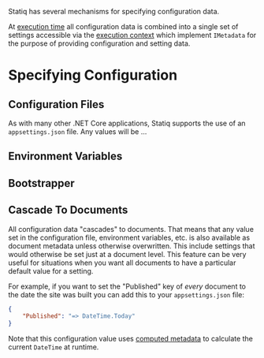 Statiq has several mechanisms for specifying configuration data.

At [execution time](/framework/concepts/execution) all configuration data is combined into a single set of settings accessible via the [execution context](/framework/concepts/execution#execution-context) which implement `IMetadata` for the purpose of providing configuration and setting data.

# Specifying Configuration

## Configuration Files

As with many other .NET Core applications, Statiq supports the use of an `appsettings.json` file. Any values will be ...

## Environment Variables

## Bootstrapper

## Cascade To Documents

All configuration data "cascades" to documents. That means that any value set in the configuration file, environment variables, etc. is also available as document metadata unless otherwise overwritten. This include settings that would otherwise be set just at a document level. This feature can be very useful for situations when you want all documents to have a particular default value for a setting.

For example, if you want to set the "Published" key of _every_ document to the date the site was built you can add this to your `appsettings.json` file:

```json
{
    "Published": "=> DateTime.Today"
}
```

Note that this configuration value uses [computed metadata](/framework/concepts/metadata#computed-metadata) to calculate the current `DateTime` at runtime.